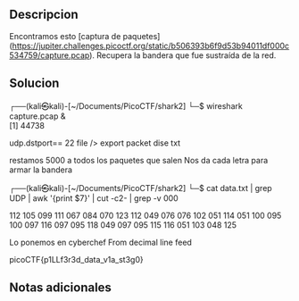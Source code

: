 ## Descripcion 

Encontramos esto [captura de paquetes] (https://jupiter.challenges.picoctf.org/static/b506393b6f9d53b94011df000c534759/capture.pcap). Recupera la bandera que fue sustraída de la red.
## Solucion

┌──(kali㉿kali)-[~/Documents/PicoCTF/shark2]
└─$ wireshark capture.pcap &                                                                        
[1] 44738

udp.dstport== 22
file /> export packet dise
txt

restamos 5000 a todos los paquetes que salen
Nos da cada letra para armar la bandera

┌──(kali㉿kali)-[~/Documents/PicoCTF/shark2]
└─$ cat data.txt | grep UDP | awk '{print $7}' | cut -c2- | grep -v 000

112
105
099
111
067
084
070
123
112
049
076
076
102
051
114
051
100
095
100
097
116
097
095
118
049
097
095
115
116
051
103
048
125

Lo ponemos en cyberchef
From decimal
line feed

picoCTF{p1LLf3r3d_data_v1a_st3g0}



## Notas adicionales

